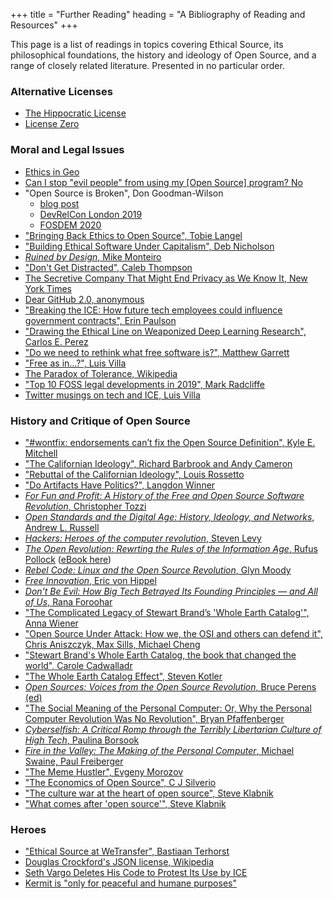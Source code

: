 +++
title = "Further Reading"
heading = "A Bibliography of Reading and Resources"
+++

This page is a list of readings in topics covering Ethical Source, its philosophical foundations, the history and ideology of Open Source, and a range of closely related literature. Presented in no particular order.

### Alternative Licenses
- [The Hippocratic License](https://firstdonoharm.dev/)
- [License Zero](https://licensezero.com)

### Moral and Legal Issues
- [Ethics in Geo](https://macwright.org/2020/06/21/ethics-in-geo.html)
- [Can I stop "evil people" from using my [Open Source] program? No](https://opensource.org/faq#evil)
- "Open Source is Broken", Don Goodman-Wilson
  - [blog post](https://dev.to/degoodmanwilson/open-source-is-broken-g60)
  - [DevRelCon London 2019](https://www.youtube.com/watch?v=H66-MFR_rgE)
  - [FOSDEM 2020](https://fosdem.org/2020/schedule/event/ethicsoss/)
- ["Bringing Back Ethics to Open Source", Tobie Langel](https://fosdem.org/2020/schedule/event/ethicsbackinoss/)
- ["Building Ethical Software Under Capitalism", Deb Nicholson](https://fosdem.org/2020/schedule/event/capitalismethicaloss/)
- [_Ruined by Design_, Mike Monteiro](https://www.ruinedby.design)
- ["Don't Get Distracted", Caleb Thompson](https://www.calebthompson.io/talks/dont-get-distracted/)
- [The Secretive Company That Might End Privacy as We Know It, New York Times](https://www.nytimes.com/2020/01/18/technology/clearview-privacy-facial-recognition.html)
- [Dear GitHub 2.0, anonymous](https://github.com/drop-ice/dear-github-2.0)
- ["Breaking the ICE: How future tech employees could influence government contracts", Erin Paulson](https://www.itpro.co.uk/business-strategy/public-sector/354755/breaking-the-ice-how-future-tech-employees-could-influence)
- ["Drawing the Ethical Line on Weaponized Deep Learning Research", Carlos E. Perez](https://link.medium.com/ylaE6ekId2)
- ["Do we need to rethink what free software is?", Matthew Garrett](https://mjg59.dreamwidth.org/52907.html)
- ["Free as in…?", Luis Villa](https://lu.is/blog/2016/03/23/free-as-in-my-libreplanet-2016-talk/)
- [The Paradox of Tolerance, Wikipedia](https://en.wikipedia.org/wiki/Paradox_of_tolerance)
- ["Top 10 FOSS legal developments in 2019", Mark Radcliffe](https://www.synopsys.com/blogs/software-security/top-10-open-source-legal-issues-2019/)
- [Twitter musings on tech and ICE, Luis Villa](https://twitter.com/luis_in_brief/status/1201933695537467392)

### History and Critique of Open Source
- ["#wontfix: endorsements can’t fix the Open Source Definition", Kyle E. Mitchell](https://writing.kemitchell.com/2019/04/23/OSD-wontfix.html)
- ["The Californian Ideology", Richard Barbrook and Andy Cameron](https://www.metamute.org/editorial/articles/californian-ideology)
- ["Rebuttal of the Californian Ideology", Louis Rossetto](https://www.alamut.com/subj/ideologies/pessimism/califIdeo_II.html)
- ["Do Artifacts Have Politics?", Langdon Winner](https://www.cc.gatech.edu/~beki/cs4001/Winner.pdf)
- [_For Fun and Profit: A History of the Free and Open Source Software Revolution_, Christopher Tozzi](https://www.goodreads.com/book/show/36061263-for-fun-and-profit?from_search=true&qid=gh6Oqys482&rank=1)
- [_Open Standards and the Digital Age: History, Ideology, and Networks_, Andrew L. Russell](https://www.goodreads.com/book/show/21864772-open-standards-and-the-digital-age?from_search=true&qid=EUSm3BHeSh&rank=1)
- [_Hackers: Heroes of the computer revolution_, Steven Levy](https://www.goodreads.com/book/show/56829.Hackers?from_search=true&qid=sIwEV6y5Wx&rank=1)
- [_The Open Revolution: Rewrting the Rules of the Information Age_, Rufus Pollock](https://www.goodreads.com/book/show/40515943-the-open-revolution?from_search=true&qid=VHNoWdsYe6&rank=2) ([eBook here](https://openrevolution.net/))
- [_Rebel Code: Linux and the Open Source Revolution_, Glyn Moody](https://www.goodreads.com/book/show/289947.Rebel_Code?from_search=true&qid=VHNoWdsYe6&rank=1)
- [_Free Innovation_, Eric von Hippel](https://www.goodreads.com/book/show/33000056-free-innovation?from_search=true&qid=0jTHYQPJiB&rank=1)
- [_Don't Be Evil: How Big Tech Betrayed Its Founding Principles — and All of Us_, Rana Foroohar](https://www.goodreads.com/book/show/46758636-don-t-be-evil?from_search=true&qid=dbEE79pyrt&rank=1)
- ["The Complicated Legacy of Stewart Brand’s 'Whole Earth Catalog'", Anna Wiener](https://www.newyorker.com/news/letter-from-silicon-valley/the-complicated-legacy-of-stewart-brands-whole-earth-catalog)
- ["Open Source Under Attack: How we, the OSI and others can defend it", Chris Aniszczyk, Max Sills, Michael Cheng](https://fosdem.org/2020/schedule/event/osi/)
- ["Stewart Brand's Whole Earth Catalog, the book that changed the world", Carole Cadwalladr](https://www.theguardian.com/books/2013/may/05/stewart-brand-whole-earth-catalog)
- ["The Whole Earth Catalog Effect", Steven Kotler](https://www.mnn.com/lifestyle/arts-culture/stories/the-whole-earth-catalog-effect)
- [_Open Sources: Voices from the Open Source Revolution_, Bruce Perens (ed)](https://www.oreilly.com/openbook/opensources/book/perens.html)
- ["The Social Meaning of the Personal Computer: Or, Why the Personal Computer Revolution Was No Revolution", Bryan Pfaffenberger](https://www.jstor.org/stable/3317870)
- [_Cyberselfish: A Critical Romp through the Terribly Libertarian Culture of High Tech_, Paulina Borsook](https://www.goodreads.com/book/show/211081.Cyberselfish_A_Critical_Romp_Through_The_Terribly_Libertarian_Culture_Of_High_Tech?from_search=true&qid=ohIVlJ6frh&rank=1)
- [_Fire in the Valley: The Making of the Personal Computer_, Michael Swaine, Paul Freiberger](https://www.goodreads.com/book/show/22633290-fire-in-the-valley)
- ["The Meme Hustler", Evgeny Morozov](https://thebaffler.com/salvos/the-meme-hustler)
- ["The Economics of Open Source", C J Silverio](https://2019.jsconf.eu/c-j-silverio/the-economics-of-open-source.html)
- ["The culture war at the heart of open source", Steve Klabnik](https://words.steveklabnik.com/the-culture-war-at-the-heart-of-open-source)
- ["What comes after 'open source'", Steve Klabnik](https://words.steveklabnik.com/what-comes-after-open-source)

### Heroes
- ["Ethical Source at WeTransfer", Bastiaan Terhorst](https://bastiaan.cc/notes/ethical-source-at-wetransfer/)
- [Douglas Crockford's JSON license, Wikipedia](https://en.wikipedia.org/wiki/Douglas_Crockford#%22Good,_not_Evil%22)
- [Seth Vargo Deletes His Code to Protest Its Use by ICE](https://www.wired.com/story/developer-deletes-code-protest-ice/)
- [Kermit is "only for peaceful and humane purposes"](http://www.columbia.edu/kermit/ftp/e/mail.88a)
